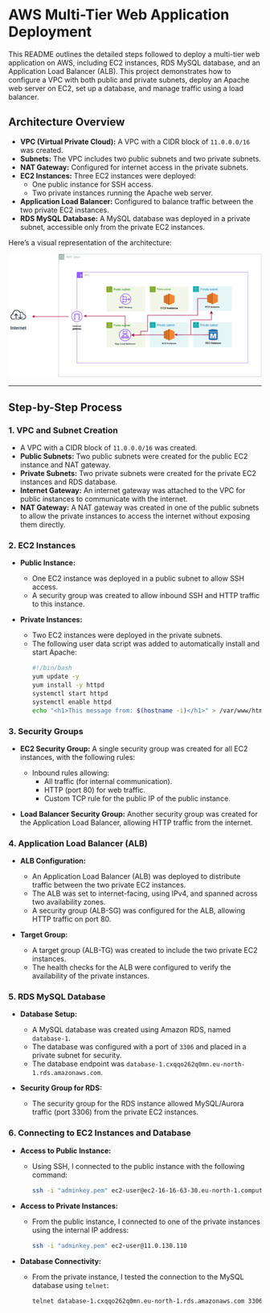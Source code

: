 # AWS Multi-Tier Web Application Deployment

This README outlines the detailed steps followed to deploy a multi-tier web application on AWS, including EC2 instances, RDS MySQL database, and an Application Load Balancer (ALB). This project demonstrates how to configure a VPC with both public and private subnets, deploy an Apache web server on EC2, set up a database, and manage traffic using a load balancer.

## Architecture Overview

- **VPC (Virtual Private Cloud):** A VPC with a CIDR block of `11.0.0.0/16` was created.
- **Subnets:** The VPC includes two public subnets and two private subnets.
- **NAT Gateway:** Configured for internet access in the private subnets.
- **EC2 Instances:** Three EC2 instances were deployed:
  - One public instance for SSH access.
  - Two private instances running the Apache web server.
- **Application Load Balancer:** Configured to balance traffic between the two private EC2 instances.
- **RDS MySQL Database:** A MySQL database was deployed in a private subnet, accessible only from the private EC2 instances.

Here’s a visual representation of the architecture:

![Architecture Diagram](three-tier-application.drawio.png)

---

## Step-by-Step Process

### 1. VPC and Subnet Creation

- A VPC with a CIDR block of `11.0.0.0/16` was created.
- **Public Subnets:** Two public subnets were created for the public EC2 instance and NAT gateway.
- **Private Subnets:** Two private subnets were created for the private EC2 instances and RDS database.
- **Internet Gateway:** An internet gateway was attached to the VPC for public instances to communicate with the internet.
- **NAT Gateway:** A NAT gateway was created in one of the public subnets to allow the private instances to access the internet without exposing them directly.

### 2. EC2 Instances

- **Public Instance:**
  - One EC2 instance was deployed in a public subnet to allow SSH access.
  - A security group was created to allow inbound SSH and HTTP traffic to this instance.

- **Private Instances:**
  - Two EC2 instances were deployed in the private subnets.
  - The following user data script was added to automatically install and start Apache:
    ```bash
    #!/bin/bash
    yum update -y
    yum install -y httpd
    systemctl start httpd
    systemctl enable httpd
    echo "<h1>This message from: $(hostname -i)</h1>" > /var/www/html/index.html
    ```

### 3. Security Groups

- **EC2 Security Group:** A single security group was created for all EC2 instances, with the following rules:
  - Inbound rules allowing:
    - All traffic (for internal communication).
    - HTTP (port 80) for web traffic.
    - Custom TCP rule for the public IP of the public instance.
  
- **Load Balancer Security Group:** Another security group was created for the Application Load Balancer, allowing HTTP traffic from the internet.

### 4. Application Load Balancer (ALB)

- **ALB Configuration:**
  - An Application Load Balancer (ALB) was deployed to distribute traffic between the two private EC2 instances.
  - The ALB was set to internet-facing, using IPv4, and spanned across two availability zones.
  - A security group (ALB-SG) was configured for the ALB, allowing HTTP traffic on port 80.
  
- **Target Group:**
  - A target group (ALB-TG) was created to include the two private EC2 instances.
  - The health checks for the ALB were configured to verify the availability of the private instances.

### 5. RDS MySQL Database

- **Database Setup:**
  - A MySQL database was created using Amazon RDS, named `database-1`.
  - The database was configured with a port of `3306` and placed in a private subnet for security.
  - The database endpoint was `database-1.cxqqo262q0mn.eu-north-1.rds.amazonaws.com`.
  
- **Security Group for RDS:**
  - The security group for the RDS instance allowed MySQL/Aurora traffic (port 3306) from the private EC2 instances.

### 6. Connecting to EC2 Instances and Database

- **Access to Public Instance:**
  - Using SSH, I connected to the public instance with the following command:
    ```bash
    ssh -i "adminkey.pem" ec2-user@ec2-16-16-63-30.eu-north-1.compute.amazonaws.com
    ```

- **Access to Private Instances:**
  - From the public instance, I connected to one of the private instances using the internal IP address:
    ```bash
    ssh -i "adminkey.pem" ec2-user@11.0.130.110
    ```

- **Database Connectivity:**
  - From the private instance, I tested the connection to the MySQL database using `telnet`:
    ```bash
    telnet database-1.cxqqo262q0mn.eu-north-1.rds.amazonaws.com 3306
    ```



